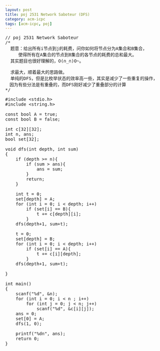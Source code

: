 ```yaml
---
layout: post
title: poj 2531 Network Saboteur (DFS)
category: acm-icpc
tags: [acm-icpc, poj]
---
```


<pre>// poj 2531 Network Saboteur
/*
  题意：给出所有i节点到j的耗费，问你如何将节点分为A集合和B集合，
　　　使得所有在A集合的节点到B集合的各节点的耗费的总和最大。
  其实题目也很好理解的，O(∩_∩)O~。

  求最大，顺着最大的思路做。
  单纯的DFS，但是比枚举状态的效率高一些，其实是减少了一些重复的操作，
　因为有些分法是有重叠的，而DFS刚好减少了重叠部分的计算
*/</pre>
<!--more-->
<pre>#include &lt;stdio.h&gt;
#include &lt;string.h&gt;

const bool A = true;
const bool B = false;

int c[32][32];
int n, ans;
bool set[32];

void dfs(int depth, int sum)
{
    if (depth &gt;= n){
        if (sum &gt; ans){
            ans = sum;
        }
        return;
    }

    int t = 0;
    set[depth] = A;
    for (int i = 0; i &lt; depth; i++)
        if (set[i] == B){
            t += c[depth][i];
        }
    dfs(depth+1, sum+t);

    t = 0;
    set[depth] = B;
    for (int i = 0; i &lt; depth; i++)
        if (set[i] == A){
            t += c[i][depth];
        }
    dfs(depth+1, sum+t);

}

int main()
{
    scanf("%d", &amp;n);
    for (int i = 0; i &lt; n ; i++)
        for (int j = 0; j &lt; n; j++)
            scanf("%d", &amp;c[i][j]);
    ans = 0;
    set[0] = A;
    dfs(1, 0);

    printf("%dn", ans);
    return 0;
}</pre>
